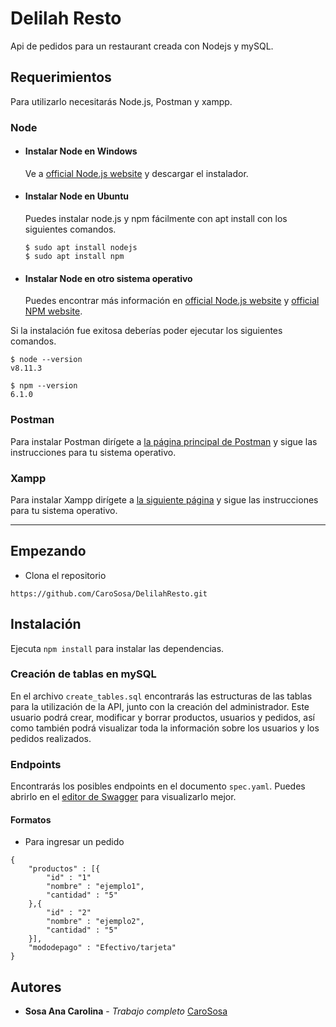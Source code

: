 # Delilah Resto

Api de pedidos para un restaurant creada con Nodejs y mySQL.

## Requerimientos 
Para utilizarlo necesitarás Node.js, Postman y xampp.

### Node
- #### Instalar Node en Windows
  Ve a  [official Node.js website](https://nodejs.org/) y descargar el instalador.
  
- #### Instalar Node en Ubuntu

  Puedes instalar node.js y npm fácilmente con apt install con los siguientes comandos.

      $ sudo apt install nodejs
      $ sudo apt install npm

- #### Instalar Node en otro sistema operativo 
  Puedes encontrar más información en [official Node.js website](https://nodejs.org/) y [official NPM website](https://npmjs.org/).

Si la instalación fue exitosa deberías poder ejecutar los siguientes comandos.

    $ node --version
    v8.11.3

    $ npm --version
    6.1.0
### Postman
Para instalar Postman dirígete a [la página principal de Postman](https://www.postman.com/downloads/) y sigue las instrucciones para tu sistema operativo.


### Xampp
Para instalar Xampp dirígete a [la siguiente página](https://www.apachefriends.org/es/index.html) y sigue las instrucciones para tu sistema operativo.

---

## Empezando 
- Clona el repositorio
```
https://github.com/CaroSosa/DelilahResto.git
```

## Instalación 
Ejecuta ``npm install`` para instalar las dependencias.

### Creación de tablas en mySQL

En el archivo ``create_tables.sql`` encontrarás las estructuras de las tablas para la utilización de la API, junto con la creación del administrador. Este usuario podrá crear, modificar y borrar productos, usuarios y pedidos, así como también podrá visualizar toda la información sobre los usuarios y los pedidos realizados.

### Endpoints

Encontrarás los posibles endpoints en el documento ``spec.yaml``. Puedes abrirlo en el [editor de Swagger](https://editor.swagger.io/) para visualizarlo mejor.

#### Formatos 
- Para ingresar un pedido

```
{
    "productos" : [{
        "id" : "1"
        "nombre" : "ejemplo1",
        "cantidad" : "5"
    },{
        "id" : "2"
        "nombre" : "ejemplo2",
        "cantidad" : "5"
    }],
    "mododepago" : "Efectivo/tarjeta"
}

```

## Autores
- **Sosa Ana Carolina** -  *Trabajo completo* [CaroSosa](https://github.com/CaroSosa)








